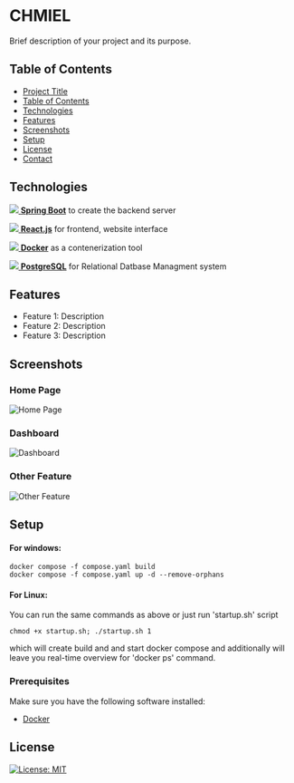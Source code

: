 #  CHMIEL

Brief description of your project and its purpose.

## Table of Contents

- [Project Title](#CHMIEL)
- [Table of Contents](##Table-of-Contents)
- [Technologies](##technologies)
- [Features](##features)
- [Screenshots](#screenshots)
- [Setup](#setup)
- [License](#license)
- [Contact](#contact)

## Technologies

[![](https://github.com/Experrior/CHMIEL/assets/73387931/ce324f52-5e64-44b6-a5f4-00264f6136bd) **Spring Boot**](https://spring.io/projects/spring-boot)
to create the backend server

[![](https://github.com/Experrior/CHMIEL/assets/73387931/520bd416-7c6a-490b-8a8d-eadb2804c3ac) **React.js**](https://react.dev/)
for frontend, website interface

[![](https://github.com/Experrior/CHMIEL/assets/73387931/f496b663-e3e5-4367-a21a-bb51e16a2883) **Docker**](https://react.dev/)
as a contenerization tool

[![](https://github.com/Experrior/CHMIEL/assets/73387931/e0b0f258-ca0e-42ae-896e-321afc3ad70b) **PostgreSQL**](https://react.dev/)
for Relational Datbase Managment system

## Features

- Feature 1: Description
- Feature 2: Description
- Feature 3: Description

## Screenshots

### Home Page

![Home Page](https://via.placeholder.com/800x400)

### Dashboard

![Dashboard](https://via.placeholder.com/800x400)

### Other Feature

![Other Feature](https://via.placeholder.com/800x400)

## Setup

#### For windows:

  ```
  docker compose -f compose.yaml build
  docker compose -f compose.yaml up -d --remove-orphans
  ```

#### For Linux:

  You can run the same commands as above or just run 'startup.sh' script
  
  ``` 
  chmod +x startup.sh; ./startup.sh 1
  ```
  
  which will create build and and start docker compose and additionally will leave you real-time overview for 'docker ps' command.

### Prerequisites

Make sure you have the following software installed:

- [Docker](https://www.docker.com)

## License

[![License: MIT](https://img.shields.io/badge/License-MIT-yellow.svg)](https://opensource.org/licenses/MIT)


